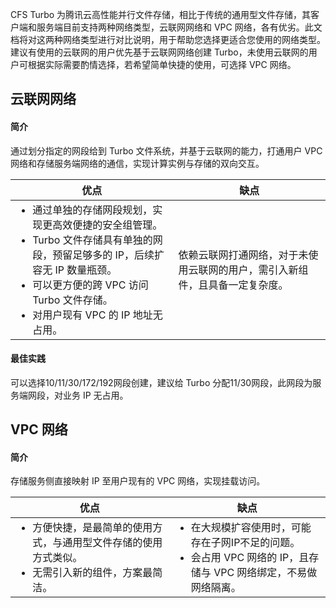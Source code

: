 CFS Turbo 为腾讯云高性能并行文件存储，相比于传统的通用型文件存储，其客户端和服务端目前支持两种网络类型，云联网网络和 VPC 网络，各有优劣。此文档将对这两种网络类型进行对比说明，用于帮助您选择更适合您使用的网络类型。建议有使用的云联网的用户优先基于云联网网络创建 Turbo，未使用云联网的用户可根据实际需要酌情选择，若希望简单快捷的使用，可选择 VPC 网络。

## 云联网网络

#### 简介

通过划分指定的网段给到 Turbo 文件系统，并基于云联网的能力，打通用户 VPC 网络和存储服务端网络的通信，实现计算实例与存储的双向交互。

| 优点 | 缺点 |
|---------|---------|
| <ul style="margin: 0;"><li>通过单独的存储网段规划，实现更高效便捷的安全组管理。</li><li>Turbo 文件存储具有单独的网段，预留足够多的 IP，后续扩容无 IP 数量瓶颈。</li><li>可以更方便的跨 VPC 访问 Turbo 文件存储。</li><li>对用户现有 VPC 的 IP 地址无占用。</li></ul> | 依赖云联网打通网络，对于未使用云联网的用户，需引入新组件，且具备一定复杂度。 |

#### 最佳实践

可以选择10/11/30/172/192网段创建，建议给 Turbo 分配11/30网段，此网段为服务端网段，对业务 IP 无占用。 

## VPC 网络

#### 简介

存储服务侧直接映射 IP 至用户现有的 VPC 网络，实现挂载访问。

| 优点 | 缺点 |
|---------|---------|
| <ul style="margin: 0;"><li>方便快捷，是最简单的使用方式，与通用型文件存储的使用方式类似。</li><li>无需引入新的组件，方案最简洁。</li></ul> | <ul style="margin: 0;"><li>在大规模扩容使用时，可能存在子网IP不足的问题。</li><li>会占用 VPC 网络的 IP，且存储与 VPC 网络绑定，不易做网络隔离。</li></ul> |

